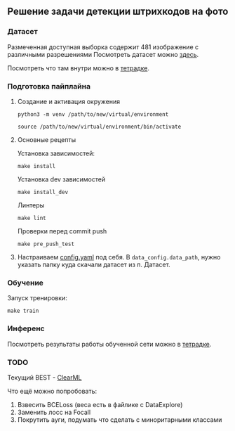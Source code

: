 ## Решение задачи детекции штрихкодов на фото

### Датасет

Размеченная доступная выборка содержит 481 изображение с различными разрешениями
Посмотреть датасет можно [здесь](https://disk.yandex.ru/d/pRFNuxLQUZcDDg).

Посмотреть что там внутри можно в [тетрадке](notebooks/DataExplore.ipynb).
### Подготовка пайплайна

1. Создание и активация окружения
    ```
    python3 -m venv /path/to/new/virtual/environment
    ```
    ```
    source /path/to/new/virtual/environment/bin/activate
    ```

2. Основные рецепты

    Установка зависимостей:
    ```
    make install
    ```
   Установка dev зависимостей
   ```
   make install_dev
   ```
   Линтеры
   ```
   make lint
   ```
   Проверки перед commit push
   ```
   make pre_push_test
   ```

3. Настраиваем [config.yaml](configs/config.yaml) под себя.
В `data_config.data_path`, нужно указать папку куда скачали датасет из п. Датасет.

### Обучение

Запуск тренировки:

```
make train
```

### Инференс

Посмотреть результаты работы обученной сети можно в [тетрадке](notebooks/inference.ipynb).


### TODO
Текущий BEST - [ClearML](https://app.clear.ml/projects/95002e4a916d47e4b681cd502a639cbe/experiments/9862f8f4125647c3bc88466ebe321467/output/execution)

Что ещё можно попробовать:

1. Взвесить BCELoss (веса есть в файлике с DataExplore)
2. Заменить лосс на Focall
3. Покрутить ауги, подумать что сделать с миноритарными классами
